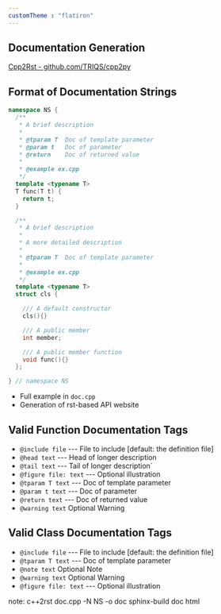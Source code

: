 ```yaml
---
customTheme : "flatiron"
---
```


## Documentation Generation

[Cpp2Rst - github.com/TRIQS/cpp2py](https://github.com/TRIQS/cpp2py)


## Format of Documentation Strings

```c++
namespace NS {
  /**
   * A brief description
   *
   * @tparam T  Doc of template parameter
   * @param t   Doc of parameter
   * @return    Doc of returned value
   *
   * @example ex.cpp
   */
  template <typename T>
  T func(T t) {
    return t;
  }

  /**
   * A brief description
   *
   * A more detailed description
   *
   * @tparam T  Doc of template parameter
   *
   * @example ex.cpp
   */
  template <typename T>
  struct cls {

    /// A default constructor
    cls(){}

    /// A public member
    int member;

    /// A public member function
    void func(){}
  };

} // namespace NS
```

* Full example in `doc.cpp`
* Generation of rst-based API website


## Valid Function Documentation Tags

* `@include file` ---  File to include [default: the definition file]
* `@head text` --- Head of longer description
* `@tail text` --- Tail of longer description`
* `@figure file: text` --- Optional illustration
* `@tparam T text` --- Doc of template parameter
* `@param t text` --- Doc of parameter
* `@return text` --- Doc of returned value
* `@warning text` Optional Warning


## Valid Class Documentation Tags

* `@include file` ---  File to include [default: the definition file]
* `@tparam T text` --- Doc of template parameter
* `@note text` Optional Note
* `@warning text` Optional Warning
* `@figure file: text` --- Optional illustration

note: c++2rst doc.cpp -N NS -o doc
      sphinx-build doc html